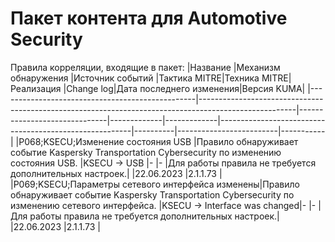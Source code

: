 # Пакет контента для Automotive Security
Правила корреляции, входящие в пакет:
|Название                                         |Механизм обнаружения                                                                                  |Источник событий              |Тактика MITRE|Техника MITRE|Реализация                                              |Change log|Дата последнего изменения|Версия KUMA|
|-------------------------------------------------|------------------------------------------------------------------------------------------------------|------------------------------|-------------|-------------|--------------------------------------------------------|----------|-------------------------|-----------|
|P068;KSECU;Изменение состояния USB               |Правило обнаруживает событие Kaspersky Transportation Cybersecurity по изменению состояния USB.       |KSECU -> USB                  |-            |-            |Для работы правила не требуется дополнительных настроек.|          |22.06.2023               |2.1.1.73   |
|P069;KSECU;Параметры сетевого интерфейса изменены|Правило обнаруживает событие Kaspersky Transportation Cybersecurity по изменению сетевого интерфейса. |KSECU -> Interface was changed|-            |-            |Для работы правила не требуется дополнительных настроек.|          |22.06.2023               |2.1.1.73   |
